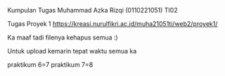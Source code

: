 Kumpulan Tugas Muhammad Azka Rizqi (0110221051) TI02

Tugas Proyek 1 https://kreasi.nurulfikri.ac.id/muha21051ti/web2/proyek1/

Ka maaf tadi filenya kehapus semua :)

Untuk upload kemarin tepat waktu semua ka 

praktikum 6=7
praktikum 7=8